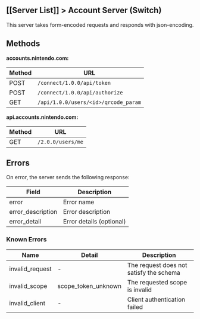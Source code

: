 [[Server List]] > Account Server (Switch)
---

This server takes form-encoded requests and responds with json-encoding.

## Methods
**accounts.nintendo.com:**

| Method | URL |
| --- | --- |
| POST | `/connect/1.0.0/api/token` |
| POST | `/connect/1.0.0/api/authorize` |
| GET | `/api/1.0.0/users/<id>/qrcode_param` |

**api.accounts.nintendo.com:**

| Method | URL |
| --- | --- |
| GET | `/2.0.0/users/me` |

## Errors
On error, the server sends the following response:

| Field | Description |
| --- | --- |
| error | Error name |
| error_description | Error description |
| error_detail | Error details (optional) |

### Known Errors
| Name | Detail | Description |
| --- | --- | --- |
| invalid_request | - | The request does not satisfy the schema |
| invalid_scope | scope_token_unknown | The requested scope is invalid |
| invalid_client | - | Client authentication failed |